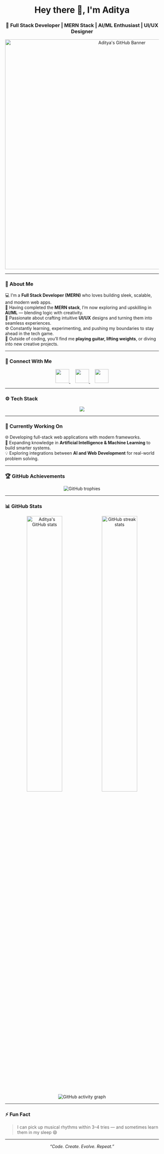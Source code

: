 <!-- Intro Section -->
<h1 align="center">Hey there 👋, I'm Aditya</h1>
<h3 align="center">🚀 Full Stack Developer | MERN Stack | AI/ML Enthusiast | UI/UX Designer</h3>

<p align="center">
  <img src="https://github.com/user-attachments/assets/befa1ca3-cff0-458f-8dc7-3ff7ce398498" width="750" alt="Aditya's GitHub Banner"/>
</p>

---

### 🧠 About Me
💻 I’m a **Full Stack Developer (MERN)** who loves building sleek, scalable, and modern web apps.  
🧩 Having completed the **MERN stack**, I’m now exploring and upskilling in **AI/ML** — blending logic with creativity.  
🎨 Passionate about crafting intuitive **UI/UX** designs and turning them into seamless experiences.  
⚙️ Constantly learning, experimenting, and pushing my boundaries to stay ahead in the tech game.  
🎸 Outside of coding, you’ll find me **playing guitar, lifting weights**, or diving into new creative projects.

---

### 🤝 Connect With Me
<p align="center">
  <a href="https://www.linkedin.com/in/aditya-sagar-1b35b2323/" target="_blank">
    <img src="https://skillicons.dev/icons?i=linkedin" width="45" />
  </a>
  &nbsp;&nbsp;&nbsp;
  <a href="https://instagram.com/d4crush" target="_blank">
    <img src="https://skillicons.dev/icons?i=instagram" width="45" />
  </a>
  &nbsp;&nbsp;&nbsp;
  <a href="mailto:adisagar450@gmail.com">
    <img src="https://skillicons.dev/icons?i=gmail" width="45" />
  </a>
</p>

---

### ⚙️ Tech Stack
<p align="center">
  <img src="https://skillicons.dev/icons?i=html,css,js,react,nodejs,express,mongodb,python,cpp,figma,bootstrap,photoshop,mysql,firebase,git" />
</p>

---

### 🧩 Currently Working On
🌐 Developing full-stack web applications with modern frameworks.  
🧠 Expanding knowledge in **Artificial Intelligence & Machine Learning** to build smarter systems.  
💡 Exploring integrations between **AI and Web Development** for real-world problem solving.

---

### 🏆 GitHub Achievements
<p align="center">
  <img src="https://github-profile-trophy.vercel.app/?username=adityasagarr123&theme=radical&no-frame=true&margin-w=15" alt="GitHub trophies" />
</p>

---

### 📊 GitHub Stats
<p align="center">
  <img src="https://github-readme-stats.vercel.app/api?username=adityasagarr123&show_icons=true&theme=tokyonight" alt="Aditya's GitHub stats" width="48%" />
  <img src="https://github-readme-streak-stats.herokuapp.com/?user=adityasagarr123&theme=tokyonight" alt="GitHub streak stats" width="48%" />
</p>

<p align="center">
  <img src="https://github-readme-activity-graph.vercel.app/graph?username=adityasagarr123&theme=tokyo-night" alt="GitHub activity graph"/>
</p>

---

### ⚡ Fun Fact
> I can pick up musical rhythms within 3–4 tries — and sometimes learn them in my sleep 😄

---

<p align="center">
  <i>“Code. Create. Evolve. Repeat.”</i>
</p>
